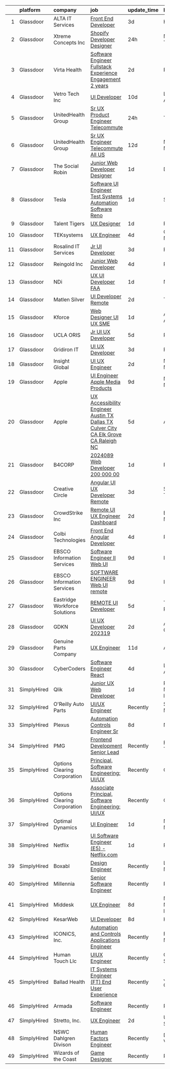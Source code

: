 

|    | platform    | company                       | job                                                                                                                                                                                                                                                                                                                                                                                                                                                                                                                                                                                                                                                                                                                                                                                                                                                                                                                                                                                                                                                                                                                                                                                                                                                                                                                                                                                                                                                                                                 | update_time   | location                 |
|---:|:------------|:------------------------------|:----------------------------------------------------------------------------------------------------------------------------------------------------------------------------------------------------------------------------------------------------------------------------------------------------------------------------------------------------------------------------------------------------------------------------------------------------------------------------------------------------------------------------------------------------------------------------------------------------------------------------------------------------------------------------------------------------------------------------------------------------------------------------------------------------------------------------------------------------------------------------------------------------------------------------------------------------------------------------------------------------------------------------------------------------------------------------------------------------------------------------------------------------------------------------------------------------------------------------------------------------------------------------------------------------------------------------------------------------------------------------------------------------------------------------------------------------------------------------------------------------|:--------------|:-------------------------|
|  1 | Glassdoor   | ALTA IT Services              | [Front End Developer](https://www.glassdoor.com/partner/jobListing.htm?pos=124&ao=1110586&s=58&guid=00000183737050b3bae2b4f796b5134d&src=GD_JOB_AD&t=SR&vt=w&cs=1_d17298de&cb=1664089084525&jobListingId=1008153951470&cpc=3BA4CE39D5B5DEF5&jrtk=3-0-1gdpn0k79m6pr801-1gdpn0k7ug2f5800-c450daf4d1c077db--6NYlbfkN0AXtvPDqDev6liskt-h_3vAUEMM26GmMOlWYCAn-kvNiXTWhOpXUsJAjGAig0pzkvaZtruoGtE5aQpPF9ihBhWzehMED4rkY2gcOA1nbYOMleqyROIJA1YeG4Jzg1_W2jvs3FKr7tV34KL4XItX9wFrx3lvUAajqJ07UArZDI45WwH0bjeIeLZra-pM5T_3Qkem-_YbA_l7CqyOUAHxzsdA5E3UfuEqMp3tBSLds-pOLky51strsDmeGHykYFWf47lkCQxNxDyW1ACqPpIJPGqpKLUAleQHBomxdAaKwxSuIjXeYYHmsYmvpvbFJqYRx0xTDgfLwHixTc1VJp1xXp079hIzRE__5tpJcQysH-CfwcNskPf13OYVTT908HJ5EQM946JqfXUC35hLJjkd68Cvvl4AUipqN90PfYdKqElV8VhQVIfy1jPrkaqXbHTHeYoLP0tQ4N7muQEULeHC1jI-Lp6vRSCG1U3D-Mk997RIzDFmjMZiLjGJoJSGcCm7e7UaVwTMtWPzrPrxPOyK0T6NU4GMFRdfIAuEylIOsqm65MHzXUYEfzlv4PTzJF4FClGVb2vNt-LqQRp6AWjV99ld)                                                                                                                                                                                                                                                                                                                                                                                                                                                                                                                                                           | 3d            | Herndon, VA              |
|  2 | Glassdoor   | Xtreme Concepts  Inc          | [Shopify Developer   Designer](https://www.glassdoor.com/partner/jobListing.htm?pos=103&ao=1110586&s=58&guid=00000183737050b3bae2b4f796b5134d&src=GD_JOB_AD&t=SR&vt=w&ea=1&cs=1_750dc638&cb=1664089084523&jobListingId=1008159758734&cpc=A938E184CF850189&jrtk=3-0-1gdpn0k79m6pr801-1gdpn0k7ug2f5800-45939cf81dfef539--6NYlbfkN0DLxniXb9xd09bch3T7EymxCrgj1jiT2kSu__xrmi42oF4aisnIAhd1cQLoSNhL4b_Umhxa09tuM093WuQwXZlKPJZm67zP1YBdsBtcygIGq4FaWuAKSzITOCeVxxjPohfEXc90ts0ogThx34JFMj3MKAI_EViVRHk4mqn_6ET7BT1Y8GP7gfw9Cjo6TCFS1iOhk6PxoMRjPDRzIiSEpinqrurZztTHBalNGOWCfC9E1Ygrfxhms96qP9bRgfG4jMK-colYBQtGyqz2_U3Gu7lcH9Jm7sLMbRce0azmHdj-W6SRblzewyQXF-rvXWWncYSOkmooVMgh_lec8zKxZDJAZknb1wGfSIZHaa12F27G3RafQ109p1bJvPlEyQ-6nRPrCsa1epqO5aqqwWwOg0Hp-el2Iwg_VZG6hiEzgIiKoEtK8VpHxdCwHBH_q-1Kgjk-R19s1QyriVUohPPA_2Oy4MfVo9cRsVPRXBwPsebwAAQ79auKCXQLGhVE2NSENtHKyCrhi7T0GzIzI7ObcYtM)                                                                                                                                                                                                                                                                                                                                                                                                                                                                                                                                                                                                             | 24h           | Nashville, TN            |
|  3 | Glassdoor   | Virta Health                  | [Software Engineer  Fullstack   Experience   Engagement  2  years ](https://www.glassdoor.com/partner/jobListing.htm?pos=116&ao=1110586&s=58&guid=00000183737050b3bae2b4f796b5134d&src=GD_JOB_AD&t=SR&vt=w&cs=1_e2775035&cb=1664089084524&jobListingId=1008156229708&cpc=1160948BCBA38B5B&jrtk=3-0-1gdpn0k79m6pr801-1gdpn0k7ug2f5800-494a4de1de48e9c3--6NYlbfkN0AfRf_P-ca05LPdwl18rGIzUr6AHy1uTjbsV8Zoyst9jkXp3tWimqtiGkfeaDSZ-Uu3ckaI8YK465q9vBHlXtXV2KRqWTMGPQf9vXQqCDPnnsG_ECSAUIDabapZnRcm8-UsWzsyIhmqLQj_6iFcuawPCwd5PbZ_DJi6JuJ7hBBO2ibSEe8csFhVziZLTJF6sXtNl0xwFHh7Ilc9j77XnKfOh17u_yYaL4iCiFlqAwZ8rLxRLaz0SfIwRbvootEbWLPH_tq-atf8iQa6Id-sxNZt3A4dmuDzHjUvLY6TQS4M25icQKfSK4DJnSyPkrD6-wQawD2icaMo1UyIzL2EpPBk1ugyhYkewTmpxkYrrxqenXjxDLo5bkbZptyfFH5vBAOY7eDfUgBNwDIFvDhUW_eBCJqHY5wPtx9wduYBjOSsOeJfldgy8d4d69U0xgRMcFzzBEfy2W4RoC0wamjOHEE_r3zbq2D-8fxCk_Tlqy8b4MewkLfjyVweuaAP5XIZmQspDwTo9Jk7Qtm2QshcNT-pdm5kbPbrLr_3qtn3XekfCyqVaZw-hmgSe_EbKoBBGFj4vGKAcbwibpbXWFUFsGUAhriuxhwX6thxo4QaT25l3vI2KhtWJqFYKwPZLbYpQf8jfbG2UhttPRlRKx65STGYft69Qqqe_NQ-DRgHku2K2AU7WoiKxWRl2ifEKZN1zKORahLgnAWATI_SPYikNz1LhJf64ZfGE1HR6hxETrjmhJMN-UH04kWyKTzCAj1mZm0g218yc4DsAs4f1btsvxZlOpIOhFdRAQYdm35jMcqZ868zMBmKDr5NTYL2A731j24btrPSjQOSwGjUmT8kazjI3rCBQGu2GMmIcKGLuY6HA6fV2Mq1wZOJ_zjIFCMz-fA%3D)                                                                                                                                                                                               | 2d            | Remote                   |
|  4 | Glassdoor   | Vetro Tech Inc                | [UI Developer](https://www.glassdoor.com/partner/jobListing.htm?pos=129&ao=1136043&s=58&guid=00000183737050b3bae2b4f796b5134d&src=GD_JOB_AD&t=SR&vt=w&ea=1&cs=1_c0ac2b0c&cb=1664089084526&jobListingId=1008140170060&jrtk=3-0-1gdpn0k79m6pr801-1gdpn0k7ug2f5800-3ecaa78ac923dbf3-)                                                                                                                                                                                                                                                                                                                                                                                                                                                                                                                                                                                                                                                                                                                                                                                                                                                                                                                                                                                                                                                                                                                                                                                                                  | 10d           | Los Angeles, CA          |
|  5 | Glassdoor   | UnitedHealth Group            | [Sr UX Product Engineer   Telecommute](https://www.glassdoor.com/partner/jobListing.htm?pos=104&ao=1110586&s=58&guid=00000183737050b3bae2b4f796b5134d&src=GD_JOB_AD&t=SR&vt=w&cs=1_e54664a5&cb=1664089084522&jobListingId=1008159771032&cpc=84DBBAA61F05C438&jrtk=3-0-1gdpn0k79m6pr801-1gdpn0k7ug2f5800-c90fd5226a4301f4--6NYlbfkN0C8O9VKdOj_1Zh75e9_CvYhSsWVxS1Pvi5WUWhsf4w7FOycHcR50Ta-CQORLM6vDVdr0y5NAAn-xdXOQgZmVYDI2i1jogUyy2OyEjRwHJeo4lNvs5QwxQ8dIwy4nyejY4TqawBxGFEifC8rIR7lueBHK6W24sYhMcN3LMEIiSStDpukhzxnCaN2gfKoMsDwXfBVg1ZW6J4waY5opj11IoS77ecg_itA-6e8bu1fXgsnyVKJbtha5wR-fmizEpvmgV8_bEe2y-plp4HcqyPBGy9-K3wVa9QK1Db9kWoNL-sMdufbdcplOSUkDdUAoY0NzD23uq0IPPJFaGUHeugrktHZroPCbqP_d-5gHLmeLKHbVfTetIB941GRLll7NlhD9fZxRr7ZSQlFbmxh2-qY8uBfKLa0HanT0iN8N8lASU9j6tImxgU739i3mIfhvAksAdw%3D)                                                                                                                                                                                                                                                                                                                                                                                                                                                                                                                                                                                                                                                                                            | 24h           | Tampa, FL                |
|  6 | Glassdoor   | UnitedHealth Group            | [Sr UX Engineer   Telecommute   All US](https://www.glassdoor.com/partner/jobListing.htm?pos=113&ao=1110586&s=58&guid=00000183737050b3bae2b4f796b5134d&src=GD_JOB_AD&t=SR&vt=w&cs=1_c9f4c934&cb=1664089084524&jobListingId=1008134371002&cpc=4B86475FAF393599&jrtk=3-0-1gdpn0k79m6pr801-1gdpn0k7ug2f5800-c8028ff216598afc--6NYlbfkN0C8O9VKdOj_1Zh75e9_CvYhSsWVxS1Pvi5WUWhsf4w7FIc3O6B0uG3ldAQAeoX1gopL_eZkjMFUEQ3ctgSrRgUc4UZdvPX4KrKxc1zlufX6kYBOYjQ24PXZvN_qb_RC0tk_yJLA0u6DE4Wu7CY7S8Skd9e9JMstesBI-u8Yjtyo4NmVVZusTjoKkUrG2-C7cKwwylKMp-bxYH7uLl1czEQNoB6g9lCZmjFH5eCVRVvAQvaPBJlrtQR_YoDlyHpQn9xRW-BH_CnT52_fASfuXh58juFgMAZQ9MCEkTYON_SgOP-rRHg_2Tgjr1sq1o-bm0nlDxfP0EgbdS9VPqzfSxb1y5WcG-6kbyOn5y61oH6mXotSsoEYdt0bZHOdoMt-i1M1mm-go8ilwn46Ie3NmORa2o0aTvdr9SZJhUYsuqqzbjMScoTMmspy4tSslxSsgePig87thSEK8g%3D%3D)                                                                                                                                                                                                                                                                                                                                                                                                                                                                                                                                                                                                                                                                             | 12d           | Minneapolis, MN          |
|  7 | Glassdoor   | The Social Robin              | [Junior Web Developer Designer](https://www.glassdoor.com/partner/jobListing.htm?pos=115&ao=1110586&s=58&guid=00000183737050b3bae2b4f796b5134d&src=GD_JOB_AD&t=SR&vt=w&ea=1&cs=1_db38bd42&cb=1664089084524&jobListingId=1008158385207&cpc=32EE424DE2B657EB&jrtk=3-0-1gdpn0k79m6pr801-1gdpn0k7ug2f5800-a4700ca198d49a1e--6NYlbfkN0BVEiCwtio_zq3mOGmhG3aHdQny94tlzy-k67z9IkphDraalBvzlH_uzJy8THcCVP2waJSd3yiwSETxdtK4p7WGdYe6iEdQIgLTJgRkgtmaAG-Ira_mL4q6O-3H-ODYq0f377Ah1rO660J0oLi7zvjCMqIM9s-nWo1gLlJP3or2dewY9edJ01451bpvce_yHEf30KrHc04-KZ5VBodIsEeK_K-koSSb2pZOpQGjPwl8HyhO7Nov_KMs4fKj76MR3uJn0zWdajFVooKRW4gkmjuYKQ44Z8kponRgbOJt2zObbUbZN-rxMKSGMq8C6MWnqHg1Kd6_tHIf6OQTb9-Kou8FkGVNMBCcGGR7BwzWh9Otleu7humYuUeP574nDAC1Gxu37cGfnkbvgrD_JwGioelbno1o06CXyU5-jHn7nOdrmefMP4ibDnFbO4-1DoBx8le68waFwlfLyhIxDJ2N5is12lMcTx2lQXaxNAU3SofrPXz4-FuxtuRA6yZ7oFcu6dq8D9Lo2AOSrVVMcuYKdxVX)                                                                                                                                                                                                                                                                                                                                                                                                                                                                                                                                                                                                            | 1d            | Dallas, TX               |
|  8 | Glassdoor   | Tesla                         | [Software UI Engineer  Test Systems Automation Software  Reno ](https://www.glassdoor.com/partner/jobListing.htm?pos=118&ao=1110586&s=58&guid=00000183737050b3bae2b4f796b5134d&src=GD_JOB_AD&t=SR&vt=w&cs=1_393753db&cb=1664089084524&jobListingId=1008158820260&cpc=2CAED5C921A5F994&jrtk=3-0-1gdpn0k79m6pr801-1gdpn0k7ug2f5800-17d5b85835ba54d7--6NYlbfkN0BkX03mv_qGbDFMol2YHqLRvzzvm2LmpzMO_FcYL_FtJlnJTzsjtFTdelRG5HbGrIf48uuBwRKZvS1GTGY7saferwi15AfIGzVUAzLt00aiCS6j0S4ZnXqw-tajxBhB6GSW0Usalq5oBcOAtFym-9iNJnJjNVN5sURy7ouS6s7Z9EBHVb2AoDieJLH_7vHStqWqVaolfV6-w8vEHIAWlGfn5eRuXB7zTuC2ZPJa_xmqE4brJitJTGOwpIae5tqTBWx4ebBbusVqcIrKlJX0h161xBkSlqI5Lu5Kl_g-piJMAo5FjufqlNHQO19JNYNzNWK4Aou9oFTr-JAzQmrolPBbzq9GzjzN2BqWFQwTFQzeRlJFbJCMrDkmrLe4j1IUA1mQQpVe2iTAFO6MnZ3FW_4k-7pmnoFivJ5WPkPfQ-anTJJGo_jMLiyYMwuWI6TXGZGhDDxyG8YcK3CcwurfAmPRscmLs2rkJUAfTwVMdR0U1KJqowQFdDTsW4tDMw1eYU6zMLehYbv_tkXshh2kvIwdubS4khuZuDo%3D)                                                                                                                                                                                                                                                                                                                                                                                                                                                                                                                                                                   | 1d            | Sparks, NV               |
|  9 | Glassdoor   | Talent Tigers                 | [UX Designer](https://www.glassdoor.com/partner/jobListing.htm?pos=127&ao=1136043&s=58&guid=00000183737050b3bae2b4f796b5134d&src=GD_JOB_AD&t=SR&vt=w&ea=1&cs=1_7d2bfd67&cb=1664089084525&jobListingId=1008158414800&jrtk=3-0-1gdpn0k79m6pr801-1gdpn0k7ug2f5800-bba69aea4d40b767-)                                                                                                                                                                                                                                                                                                                                                                                                                                                                                                                                                                                                                                                                                                                                                                                                                                                                                                                                                                                                                                                                                                                                                                                                                   | 1d            | Remote                   |
| 10 | Glassdoor   | TEKsystems                    | [UX Engineer](https://www.glassdoor.com/partner/jobListing.htm?pos=119&ao=1110586&s=58&guid=00000183737050b3bae2b4f796b5134d&src=GD_JOB_AD&t=SR&vt=w&cs=1_c28fc79c&cb=1664089084525&jobListingId=1008152122722&cpc=1160948BCBA38B5B&jrtk=3-0-1gdpn0k79m6pr801-1gdpn0k7ug2f5800-7ffd1fd1752ad551--6NYlbfkN0AuKz8EBO1xHDEL7V2YF9xF3dC_I9B9i-Zw2Jh8clPMK3KTieKealHQySFBD4L6FvN3yT6R0s_NI-0RasqV6yN-P4dA1WsmGOaXOXu6bsVeElRy8D8Nt_izigIJOmJW9KTz1Wq6v3vJCAabGJH6SHgMJHtYgkcioyqhCrvR6-eSbNcVdK71FyMXVWynN5uUbApxE48cwt9YG02t1mNFmULb08d0hZxOT5m3Fa9qXxBOlXL2AmFx7qoUgKXMlQ8kC5LQ-SWUh1e2xjFYdQcjFC698apHQIj43-f81A3fefnwm5v7CKZZo2CJTLEz4XBSST8trMbn8euVLE9hE6tpi1sz1k6qSYpQlJGm5UyUypSBfO5V_Cp3zVvH0Wns1X9ENTAgmIMOi0hdBv9X0s5sSUjf82SpEBvFnfEiUXd0Yak5gfkYBaWiRnbFkoQGg_t3OuodHQ6Abd6L0K6W5mQreGUtorwOcc-5lVDjhI2HO-eau3Er_myA9HBkKoHaIKvEIWs3swxx5mtpSpRv4M1O-IelQp6TDHYHoCG-6OHbTrIjnpfjhmsFi-aVDY8Ml15COa8toFWPDcH0bwYT-NWBiCzy5LpQiNDbOpQWkBq-_5npfEgLhoCM5ip9GaLeJlfLuKGs2WmyU1hXBlop2yrVDreOL0R5one7BRvr1uwF5nVTYsNsUhmjZpvs69NPDhiIvJegUxrEw96-tPPAMxUJpYtu0fhIcX1pI66YweyOIFkHIoGCAb0tJJfl76KuutxW45rqtiRlwoKEiYzUJIF5HUnY68nK4XZAxITKr2CQORUhMM6WVsuN51ny_DOdYaVrJrur-RqlkAIzrh0DpJ1px9-8-NGhM7vStPI0s6JFiVV6SwtHGpgnjyZAo2cTERM9jNfH3xblcd1cWANt97VhvG6My7elOvGb4NkvRC3wLkU4l8wEuT8MTCYG)                                                                                                                                                                                                   | 4d            | Charlotte, NC            |
| 11 | Glassdoor   | Rosalind IT Services          | [Jr  UI Developer](https://www.glassdoor.com/partner/jobListing.htm?pos=130&ao=1136043&s=58&guid=00000183737050b3bae2b4f796b5134d&src=GD_JOB_AD&t=SR&vt=w&ea=1&cs=1_0eff077f&cb=1664089084526&jobListingId=1008154123059&jrtk=3-0-1gdpn0k79m6pr801-1gdpn0k7ug2f5800-2a16526e4c47eff6-)                                                                                                                                                                                                                                                                                                                                                                                                                                                                                                                                                                                                                                                                                                                                                                                                                                                                                                                                                                                                                                                                                                                                                                                                              | 3d            | Remote                   |
| 12 | Glassdoor   | Reingold Inc                  | [Junior Web Developer](https://www.glassdoor.com/partner/jobListing.htm?pos=128&ao=1136043&s=58&guid=00000183737050b3bae2b4f796b5134d&src=GD_JOB_AD&t=SR&vt=w&ea=1&cs=1_3ef7c0b3&cb=1664089084526&jobListingId=1008151861362&jrtk=3-0-1gdpn0k79m6pr801-1gdpn0k7ug2f5800-a3bd1a594d1265e2-)                                                                                                                                                                                                                                                                                                                                                                                                                                                                                                                                                                                                                                                                                                                                                                                                                                                                                                                                                                                                                                                                                                                                                                                                          | 4d            | Remote                   |
| 13 | Glassdoor   | NDi                           | [UX UI Developer  FAA ](https://www.glassdoor.com/partner/jobListing.htm?pos=102&ao=1110586&s=58&guid=00000183737050b3bae2b4f796b5134d&src=GD_JOB_AD&t=SR&vt=w&cs=1_8cdd8556&cb=1664089084522&jobListingId=1008158402779&cpc=14D5209370AEC984&jrtk=3-0-1gdpn0k79m6pr801-1gdpn0k7ug2f5800-4ce5699ad213f337--6NYlbfkN0A3VaODdm2fK-WKemQE1laBmzgYXWNd3f1w72UIc7GlbNjKirEoYrPnbmzEHeayW4FFjEf7O7it6URJNwJSfRjGwqudp5VcY9VX6itXSDX7GUxzOg6cmpoBqoR_GlZjYK_UWYQm4zugN9iQIzhyHbYWkyeSOXslw-tVLuTAfwWSjDMFmlFl2yzCrwezr92_aPw3CHuK0Hd1TLNZVaR3Vm_YuWbBeGYKoDMGkWzUghz2CDxQGZnVOSZIIFxDD1W8q8D6V9eI4wRdrBr-gb04vLV3iPmXB9FLyCBE7VVRZbcpLbJgIApx8N9c26k8vB2PCbJLS6jHnnwg-DULQMDGG-hyzRP4-OVBsQBxn6UBWHVQdsBsPUmyZWGwVGuZtRV31DRxaYF3a2MZPuQhuQ7qLQP7kG0rj6NKWxGa1EXTH8YEWJXTs7vPDA0xjMQmTGrIISxdn2gy0cNC0U1yOHSbJKRMbdhUMaVbesmjmq-mdFY5ZgYsm4ZFeYjE)                                                                                                                                                                                                                                                                                                                                                                                                                                                                                                                                                                                                                                                         | 1d            | McLean, VA               |
| 14 | Glassdoor   | Matlen Silver                 | [UI Developer  Remote ](https://www.glassdoor.com/partner/jobListing.htm?pos=122&ao=1110586&s=58&guid=00000183737050b3bae2b4f796b5134d&src=GD_JOB_AD&t=SR&vt=w&ea=1&cs=1_ebeb42b3&cb=1664089084525&jobListingId=1008157161268&cpc=6FC5BA77C9A4CD78&jrtk=3-0-1gdpn0k79m6pr801-1gdpn0k7ug2f5800-16829e777b87af8a--6NYlbfkN0ADTliTSg4K3aDxe8vkHVVj5ml6bx8ND6Ab8oliGx3AtUlZr5CucCWYpR9jiMrNvNGRO6bUQ4H1H6-dQeHwNMaTFEyTKPTqKhcjE6PIy3a4LOawRF4CIuwsP0LKO19BUUgwn1MGgH3F_8QbFy3AD4zt0nMjvdKp-Xe7d_n6MVZu_VvT_ciADqr-IcUNxxCFllkF-yT8fY4MTE_LitcKRrzawXPXjG2pY3thieQQaTQzsEB2UsMw9ooVk1h9zB--JcDLXAlJ3jsE8cMwCWK3yw-EL4FBdS3JsSVEfP6RPl8c5lfLJc1LLV80G7hr3XTgwkIFNbzkeYAbD0VFyAc1sNEnGXFBPCmeMgDxPjo-GdOHvJ9KrG_2FXLQNvD4TmGyk6XumG_9NzE1UWjk5hyy4gDo5wOhmXP4LfKL0A9oCMqpHzEbRYNyutxkLOccK07iREQL1ri43-qIBAJZ0DJD5yaLd58JKwl_PonyF6QBseSCbosqvwuuE2fF)                                                                                                                                                                                                                                                                                                                                                                                                                                                                                                                                                                                                                                                    | 2d            | Tennessee                |
| 15 | Glassdoor   | Kforce                        | [Web Designer   UI UX SME](https://www.glassdoor.com/partner/jobListing.htm?pos=125&ao=1110586&s=58&guid=00000183737050b3bae2b4f796b5134d&src=GD_JOB_AD&t=SR&vt=w&cs=1_63f8e27b&cb=1664089084525&jobListingId=1008158908472&cpc=32EE424DE2B657EB&jrtk=3-0-1gdpn0k79m6pr801-1gdpn0k7ug2f5800-8da800aff5c48914--6NYlbfkN0C5IatSLh_Ak1q39eQQoPIxD737RW9NeiYGvIRXkrLjEBkC4LI6KweFWWPiS1Pvvlwx__ljRt7Dl1nJ1xXn5vAhHZ8LmgR-TKHMhn6D6XAMRqnG9JNUo7jKF3vHk24GFGAN0_cjTI7eMh8KsALY_eJS0-3PCLHnWskmk-BUf8iz5zOPzvORvx0NzbcRCXt_RIjWus_rexidH9EbbXeyWTPh2SJPZlWsjv9YNn8vQOK-s3IrxUdWnHdwdATQgySDdpY-irl5XPMnPJd5d-bgIOiaHB9RY1XdlTiv-UQIgDVkyT7uVuHHoTU3LxQ89Clgu61z9q09vn8V9-Tro6n7NR6J3WrRpyG_hxcQHmG_HA3uZ3L2FbRq1DM3-HVOa9o31xa69hmYJmY_7fEDLz11GdTuXtkOxuS8RhY2Jsp3YwdQcS9dWK3wzp30gxTOTJWm7jYOf63J-JtxVsmM2fi-uBLFUOWDVxt4M0aJMriyhWvr_XV_RvwhwKkSWfpi48YfU5_R27KyPdrcQMjNbbUiUOJGQfXwk8gVtSBnw415WkpXBBPxKWJq1FrKyARlCXasNqu1LWBED-OPFhvbOQE-ixWnbncGeN2_mS8zd-d7q5PkZ7sEKqE7v_q3)                                                                                                                                                                                                                                                                                                                                                                                                                                                                                                                      | 1d            | Anchorage, AK            |
| 16 | Glassdoor   | UCLA ORIS                     | [Jr  UI UX Developer](https://www.glassdoor.com/partner/jobListing.htm?pos=106&ao=1110586&s=58&guid=00000183737050b3bae2b4f796b5134d&src=GD_JOB_AD&t=SR&vt=w&ea=1&cs=1_2583c9e5&cb=1664089084523&jobListingId=1008149232032&cpc=2CAED5C921A5F994&jrtk=3-0-1gdpn0k79m6pr801-1gdpn0k7ug2f5800-9ac3fc105882b52d--6NYlbfkN0CPRxWsxFRYKj-njv_B6uh4mXuMKgb2CJ8nYOQQ6xZVBuAsSp2jktkLctpgBYG2D5kC0J8kJsuU97ADGHrcA_O_mjIixlAynHmrtVF3kCjG52xzZMANHA3sEdYAUT8iAgO-tasD9a74CpQBlXMp7xxaimOgNAuSiaO8rk8G-iB_DAOaK-6O2dq1Yh4Gv2Df52de4AgIB--I9fGRA3PF0DXHy2mQ-CFYi7nnVve-457AzLGkXtKOlvGXtT5plQewMO8JEbTq19SRNIllHBda4uaJDkKRLDTYvAe2J69g3Kfg1rLhqKVDN5-DK3bjOM9bhVyR5Psi8xsmCPjbUiLBg-ksmzA34R7sfn723QbAWtZ-u-goBXeFl82LW3Yi1KllExs4jaL9a52NrNJDW1IoKOEgktmH1wpXkYL3zLqWBnp71Gu9hUma1M5HwavoeI8222UGxzng5Ag6g5imt1qorgzDOGzX6Lx_AWNqUXL5sRtY06BrF5HHx4ArCA5Lh9pPUh0%3D)                                                                                                                                                                                                                                                                                                                                                                                                                                                                                                                                                                                                                                        | 5d            | Remote                   |
| 17 | Glassdoor   | Gridiron IT                   | [UI UX Developer](https://www.glassdoor.com/partner/jobListing.htm?pos=107&ao=1110586&s=58&guid=00000183737050b3bae2b4f796b5134d&src=GD_JOB_AD&t=SR&vt=w&ea=1&cs=1_18bc97dc&cb=1664089084523&jobListingId=1008153486590&cpc=3BA4CE39D5B5DEF5&jrtk=3-0-1gdpn0k79m6pr801-1gdpn0k7ug2f5800-ded9de02fd72912c--6NYlbfkN0CTHA6cd59lXtQJ-DuZtBHQsSjOn019HaVEc20FtZol1_8bPJW14iotuMuGn0biAaG5DtxceWcueZoF2oOGsmM3j_ZpwlZpwY5js28ROVOep1iEWDFnrPeA8Zj77wx6qKTN9Q5hs0AYgZ2YPOj4l5BqF8BE-KF8U5Yk18-TwihJlyH-Ow1wYwbyX9qsTUZW2YP5U02UEeynumNC6pJYqPjwaogQ8tYlAFoo9D_45vqgDYmtlYEGAxeryQc-YKoCTL34wg_icQQoU0ZVYTD0XCYibqX0z43wqq4j3DiouxO73QdeLpuAgSotwyNm9HZfUIKYrNDfqr_qiTDGGFMHBDgffeY1Uk_WE9zjAKbVq5JrJL0DuVggLr1I-2Q8slm9ompjmVLvdVurI0N6HRkoixJhEswzPYE6DPVZcj79DDC-p6m98cZc092IOoVSMl5UuObf_nvNonhWnBJNrgDaw_x0aqYcJE-CYFtJyFFYheGOGHfb5H5jGIyjRRRj7A2GAvI%3D)                                                                                                                                                                                                                                                                                                                                                                                                                                                                                                                                                                                                                                            | 3d            | Remote                   |
| 18 | Glassdoor   | Insight Global                | [UI UX Engineer](https://www.glassdoor.com/partner/jobListing.htm?pos=121&ao=1110586&s=58&guid=00000183737050b3bae2b4f796b5134d&src=GD_JOB_AD&t=SR&vt=w&cs=1_9ce9eb26&cb=1664089084525&jobListingId=1008156941047&cpc=451933188B21919D&jrtk=3-0-1gdpn0k79m6pr801-1gdpn0k7ug2f5800-17688562ed86413f--6NYlbfkN0BKkHZu3wF05EeDimN_p6sYpKCMArvwa95YdH7UpkaBCqc7l59ErwqcBYHShvnTBTWFq6T7Q-Kq0wFQP82TfnMoSA8h_xAJ1nloJqMND8zwT7LeOEKY63-WLSMt6aEJYzMu_qL8BuZfM-weWLbTCBsgguxdukOOiJpaOKtIHR1PwctMj00nyXE367wnrzX3V5svE3cwn_NkSyR9tIhvBoLrrng4A5zy_pT7oRm1kjYJ2edXsaZTONkLPaOa8ObiphAHSeS1HTfsX01sdhZqQrPxTKQmZOt4SwA_4EnKCUNBDP3RTXvWA3XiywpH616NR3XY_SrQjANjeDvtqjW9DWrNfB7mMImJa6eei5OPlbBjxXH7nzgkCy9VpET5r4NfUGMjhWR3UfBqU3YP-kjx3R-E--o35MeUwi5FY5gzmbVmi2-m6hgII2T9r5JXaxj9oChbQOjRJqGo1QPSLdqSefT98uojw9Zq2V7WJRCeiBk1IJbRH51ZKT-ZEnXHS2Tt7gQ%3D)                                                                                                                                                                                                                                                                                                                                                                                                                                                                                                                                                                                                                                                  | 2d            | Minneapolis, MN          |
| 19 | Glassdoor   | Apple                         | [UI Engineer  Apple Media Products](https://www.glassdoor.com/partner/jobListing.htm?pos=117&ao=1110586&s=58&guid=00000183737050b3bae2b4f796b5134d&src=GD_JOB_AD&t=SR&vt=w&cs=1_57a977ff&cb=1664089084524&jobListingId=1008142759147&cpc=F41FEAB56D215062&jrtk=3-0-1gdpn0k79m6pr801-1gdpn0k7ug2f5800-e2e12c78fd5e9c4e--6NYlbfkN0BvKrLyj5gPmtZO9T8euul8TCxuuKNOtzRJOomxnwSEodTz2Bc-sPZlFpP0h5lDivqT1rN3bEl1fwFCb4crzxlZE-4bJU67Je0cnF8xONHwRrE4xJi9LDbZjtIKNKtTzcyK-nM4zzOh1rMYEcigarzI82YWEZ42yk6LTvMg3RUa4J6q_N7a-ZbYSBOVPmNefDpjwrw-vYq1_sEqGjGEvB12BuRxmAIyhaI61MZjF_F41feFThxF0FRnqIATeK3YLXCFZQ-ecxXFiEXB3w-LxzrJM2zPzQ3JREKnNaBZPQFpv5VfbsLDQYLipw4FZl9ZWBb0wnmtY7v7qcPQeokGDgJTW5iUAOidTfEA2GlpaPoJmEA6vRO_hsYCUHWt60Zbrqdu8c2gaRVpOC6ljM5lrlGC6sKnVGrdXeYG3tlP0_lIabFTBcaGgmEOvkwwn1Qa8P-dildY-Jx45lL6hp7J79ndZe1d4MsYaJWl6mUFq2ofFoNq5bdJCTEv6c7TujSBJv0t4zHVSqILZPghCww1mQhO36e7fiIzFarAdMK_vWfbvXE2xAId6i8PvHaPGZqRm5tCZnQZvU5C-2aqs3DHsdF5DtIHA9rS2dYAVFOMp_P3C8axMgWs4Xbgp7d-cM9fAU1KDj8Ixlm_a8ioQRkDKGML3dkvkrH57wYu5jEBUu1rF0mki8eOy9D8VmSlwy6dmEwmUyko6DmqCJrtKyYzE7xTSsLrexrxKzY9ZCqbryJXfyNc0sujQa1RvJn_bpjd4aQcAFVbN0Ad_g_LuQ8OxztMRknCk792-ZQTzJp61Rv0uc__d6f9sP0cXYinUZ6PBFbFy1Vk41lN4jYMkqli2mqEMUZ5aEnOrLuE82sTQLq821wcc4_0otY1ZNzsodkxZhqH4SwW70uwA0HM6wQ_KtpevmWLCzL3k3T8aNfubx3oRBotywoRYNsb0Lu0jQDZifHHOhzoKAwGm8CQYog7s9Ba)                                                                                                                                             | 9d            | New York, NY             |
| 20 | Glassdoor   | Apple                         | [UX Accessibility Engineer  Austin  TX  Dallas  TX  Culver City  CA  Elk Grove  CA  Raleigh  NC ](https://www.glassdoor.com/partner/jobListing.htm?pos=108&ao=1110586&s=58&guid=00000183737050b3bae2b4f796b5134d&src=GD_JOB_AD&t=SR&vt=w&cs=1_fe678748&cb=1664089084523&jobListingId=1008148531639&cpc=654405A9B1E0A9F5&jrtk=3-0-1gdpn0k79m6pr801-1gdpn0k7ug2f5800-84973244f3e869f7--6NYlbfkN0BvKrLyj5gPmtZO9T8euul8TCxuuKNOtzRJOomxnwSEodTz2Bc-sPZlADHp0xxmf8WZjnCET3dmQdLRkGTrePkWla7SP4RIg3Jg3gESDXK246RFi2cnZh8aqHBZcy7Ti7yXeZqDCNRmP3xXn_wpOzEB7eInZPjrpCMchRDA0ShXv2Ysq9rDS5RA85tAdV9y5lM9oQYsnQCoFyXZEkhvbideNAloyShp80RpFN5y_y0NasCWlYkyBm29eUTiW7tmNabbxb11wYc6HFtsx0IJNPRAhSCFLeu56--ZR2aHcXCHLDA0JqD1zv_PiwlkVCxDbinIIM6bCeFad0rs12YyMAndefyvLVQVXsjdoPHCy4vJcYuax4_JmH6zILuN-25Duwr5xMj00ug-a9Sg4auNRhpEvg4-F4IZ3HHa-b9IeXL-lvcdMq1Bvfab1giO9WOOTtcdevofbTaz_ygCun4Bvqcb4UzqYPPIqi5GPfbVyCO9Ls11MYsOA_acJLbwFj9R1W-P0eGdStzoxMCUGFnHNcPvlsNQ5fl5sQDqrkKV4P_uhSi8IX_GNB8Y2BgTgPEaH2ahRX5eL8QajHuk-CyzJtQon7Jk77i_zvmX3tAEzpS0UtNJikSzpbSEEzFbnE79LGGuz4yYxSUIWRkQ0UcBatARTYzFc3nOzFnQ56FsxXAajjilgZ4p6C43yWwejOfp8ktZdiqXaUkYvPYhXTFx6Nao70XKURkbMIZc9DbKLAfAYfPDzam5hgpuwJq9YLG38vbz0MApkar_fp1IobEkfyczxPeIxsOAIKf47yQtU0u5PLoyAJHga0Yd7O8Pf9ybvQ84k3iOf1c469Q6ckMxQ4lZzEfSizkObxGfeTjX7Jae6C9Qq1FQAq6c21ATclOfF0siGUYQTafo05ms67fKq14tA0jTdVcfF01-BxN9_dKytaY_pPzQb1PzsafcgWG-BazVk0Q_l6pL32L4v7gcCYtWB9VST7WeoH_AF3FKFMHKjpL3IkbroHRMhusBDgltum6bkIccUWG0KD5mz3RbDr4iqRIw_pb7LZc%3D) | 5d            | Austin, TX               |
| 21 | Glassdoor   | B4CORP                        | [2024089 Web Developer  200 000 00](https://www.glassdoor.com/partner/jobListing.htm?pos=101&ao=1110586&s=58&guid=00000183737050b3bae2b4f796b5134d&src=GD_JOB_AD&t=SR&vt=w&cs=1_5e6053d0&cb=1664089084522&jobListingId=1008158976872&cpc=D2F1DE17EE1F43B9&jrtk=3-0-1gdpn0k79m6pr801-1gdpn0k7ug2f5800-870cf8dab81bae72--6NYlbfkN0BBcNHvdcwdm3ewH9kjvka83ftEJjxlat_DdA1S80VRS6k0mxP7wnwmAsSRP66qfkxiEkMctYB9U9C5_vv74s3Uxm-6uKLfX5Oi6MA8fLBR1DuHMqVwbXqyyPRMdQMM1Pi5fFxQeJ4bksR22Op327xJXWKDcRic_wI4smPCu8HYhN3M6smRiS8eJPfD5kti6XSDnNOv83fxCe-K9OWySLW9ne_4ISJIKLzM3psnbZzWcisTKUwyM9VsOT2tLDIQrgxUm-_2RvWqfXb3fzMUorQPoO-bZoFehK2FLZkhyNs_x76ZmhYJbnGU6Xn_nPUlqjqllUZu71o5PGqXdOkghnjqKmKUg5bf0Lu5XF45gK9QVGAGcm9T29OOU4fNeLK5y_EK0hM4w-lTEB1c1xp-Kt6VTqchFa8YY9QPt9RCNsjMox0wjtJQupbexzeBrbnf780XoCL71KS6ACrxMvUk8mwb5HbYev1_f_tdoeey_fwDoREF1K7OxxBlcGiSoVukPd4%3D)                                                                                                                                                                                                                                                                                                                                                                                                                                                                                                                                                                                                                               | 1d            | Reston, VA               |
| 22 | Glassdoor   | Creative Circle               | [Angular UI UX Developer  Remote](https://www.glassdoor.com/partner/jobListing.htm?pos=120&ao=1110586&s=58&guid=00000183737050b3bae2b4f796b5134d&src=GD_JOB_AD&t=SR&vt=w&cs=1_de73d564&cb=1664089084525&jobListingId=1008153242817&cpc=48B9F4758953335C&jrtk=3-0-1gdpn0k79m6pr801-1gdpn0k7ug2f5800-3444d28c767d0b64--6NYlbfkN0BPwlZa85gbT4Q3XYQoU_uQn0Qmw9zd_9UNfmcwtqAVud1yvyq1Z4UAlx1bxhDUi3IgJS3SR6gWDsxfhj7R_60iDnmVISflvcrcn4mPWGGOJ1HAR8mTtcaFVRIcvTkkoAJ9GyvTkJHam5pkB-ef55TWESlGimg1SS0VkowAiZRmmTFL4VHJMPdADWcpi1onkSRqA3fcTdat_7ZgzgsYDlVBPQq73bLC20LONapuIhr9tWw6O4LQ-JkFVMSnGhU_LhBdCgsgfRqKZizrmfMjfURGJfxln1Bp-hKDk8MgqwdqnPYKRpAW_JX51mkMAZvBpNVvLw52qD-OB7N6QBAPIik9hvS31UqNAkRpt1ZfoaFUMxVFAgIyTw1uG3pbaNJunCCS5-k2k9MYnUVVEr1tsNMYqXcaBahzK_FZoNt3jw9J0H6Zpm4AE_LhbC11zJrdHzT1rrBhjxj1ZNZTkB22qWlvP3tBMA6mcSxzxk7FJ9gsg83u02o6FkHw9PytyiWCzG9TWoB3u8G_SyBf_TBRw6ac)                                                                                                                                                                                                                                                                                                                                                                                                                                                                                                                                                                                                               | 3d            | San Antonio, TX          |
| 23 | Glassdoor   | CrowdStrike  Inc              | [Remote   UI UX Engineer   Dashboard](https://www.glassdoor.com/partner/jobListing.htm?pos=109&ao=1110586&s=58&guid=00000183737050b3bae2b4f796b5134d&src=GD_JOB_AD&t=SR&vt=w&cs=1_6ea18e1a&cb=1664089084523&jobListingId=1008156097369&cpc=32EE424DE2B657EB&jrtk=3-0-1gdpn0k79m6pr801-1gdpn0k7ug2f5800-e5c486bda14a402e--6NYlbfkN0Cu2CVlb3GO4Nf7aS8SXsFwjpUbSKkwsJRaJhRnAEdqU9G9ZsTUUkExNIYi6QYGhSuUExlbJus7dhAwwYLPnvFvOliyv-EX2b0wnqM_FXR-bUfr-nbFMIJLebJaYhkz8zAiXmQ3savL3ZEwpAVEJcFS9INs3KlCO2kSTr42Is849hWGhecxMGTl_24VBI5bdlK-9Iqg-PlxhdSFhooxVps2f5WiSAgEcq6k7msqM-LN5OTKWEYN_E-5uSYK5dbCfvcNIvFe4jF_jcaD_044jf322Y4QPJoyjeW-FcX-Q0sb7egyHGewWOkoD3-O8zy6FKvF6GUid0Wj0kUH7LzHACP9-sdO7Cf3OJqAYQQZC-iVk8HJ6GxNlDvLYALUWYhRdLLxk2Jwm2dvxiwlPNdPQSmhVLXBJWgIYfxgOX_A5iWizOn6srmJhlNse3GlE-Ueu8QF1wxqe21vDfvdEDNWeD4EmPIxN2apw8PucZvm4PzMq7BlUwo93e0OnjSSJLFkpp0tm21yu2Aydl-vzatsnGZdVnfvKZ4gjgOmk1-sUoQsYh2SEU2u9zsGDJAJk-ENvhumMAZfQH2gzsnlEFbWR92AIUyig6h85bWNa0oTEMGVD4o7zEA33-FTnAI5WWJbYikGzk6edV3PeuF92zISuZxCyCUWrKyxRPWE5kde75vw5E0mty0phv8LM3CKd8GpscgSYi4Wkyq7u0VZ6plvYKC2DqjLL5uAsI7OWLGhNwskwyu4wyqc8MBb)                                                                                                                                                                                                                                                                                                                                                                           | 2d            | Baltimore, MD            |
| 24 | Glassdoor   | Colbi Technologies            | [Front End Angular Developer](https://www.glassdoor.com/partner/jobListing.htm?pos=112&ao=1110586&s=58&guid=00000183737050b3bae2b4f796b5134d&src=GD_JOB_AD&t=SR&vt=w&ea=1&cs=1_9f9a9bcd&cb=1664089084524&jobListingId=1008151258587&cpc=C4A69CCDBB3B9599&jrtk=3-0-1gdpn0k79m6pr801-1gdpn0k7ug2f5800-b02c9c673ea17154--6NYlbfkN0B0E1iSmQ_eJYsjX7DGkXP-TT8r4YiUpVvU0HgqslDbmjoNUhPWHxNbISryB7H6FJEuhr4xlyLXkD1FPYI_UDlkogw5R4lPB3h0bRVeg5sDzvBAaBev8g-zOyoPytDAyZA4w_0yUhbi5ih9N9tRgirjhFg5Wk7rdY5gwPcdf1HyMnvX-5SmPNVIcikv7mgkVUF0v542ZNX03Yxm9oYphrR46IJclZbg_nocnlfaw4ZhWXBep6zG7n8-jT6-K0Tziq9lkkCqSu7dC9PEbypBI2YCXiuHRDVHHW-gy_nVEtM7aK73C8VypSJsBHx5g5oKGHP2zTz91IOcgoMp-7zASmk-qkIUZzx6_i-rTCyfBd6Dumm8pxuJGx7GrC-jYm5u8499hvj4XldjNjsmZmxP29c5xn1j500NoHMJZDKHNwD4t2rGXX9aa8lVQdtpOn6j8BwySzuJUDYkXGDQgmpulNAd98AIIH29mav_B1j-aWLkzC1MA6KLolm4yzt0cqFSU5g%3D)                                                                                                                                                                                                                                                                                                                                                                                                                                                                                                                                                                                                                                | 4d            | Remote                   |
| 25 | Glassdoor   | EBSCO Information Services    | [Software Engineer II  Web UI](https://www.glassdoor.com/partner/jobListing.htm?pos=111&ao=1110586&s=58&guid=00000183737050b3bae2b4f796b5134d&src=GD_JOB_AD&t=SR&vt=w&cs=1_c5be63d8&cb=1664089084523&jobListingId=1008141421098&cpc=C63BD00756FD6F58&jrtk=3-0-1gdpn0k79m6pr801-1gdpn0k7ug2f5800-274e1f21a5fc751f--6NYlbfkN0DdXnPqwYiIrEKJMiGtoBoRMY0gisMhtebYjuc8wwZJigX-3JHW7GWye28ZRts3F90oVpzoIiBI9u2m7eZfy25W-OWUOUg4bhX5hTqCk6fh7pnin4Zsn1FndWPXLQ_2_LxKK4qfiykADneWlTN62TaP-3-VJ9ujGNYaiuCPJzUKP6HXemvjfCroyvJrN4XvmDavtFX0qjx-Mze3KE1co8puhwuuQ8Ktk7R2mQKQ7W3gTBGGQi0kEqaqsBaFmWEQ4rPOhweXxcuN0HI0SEXS9_rCOFY-8bB-HWiCcgeto5unjf_hNoDcC2tmBUtMBvN-k_Zg2tJMmZbYVrbfdgBkNkxaOsuNnaiioIj2NjROtEYZoupDSkhFGQLuE2C5TOOzTKUH3CuuhK7lVr2ZX6kiuwX2liHVLlEVazS8cnYR1cdZ5CVrU19rkxfe-jBqV5bRz7zfWrtj9BxkKu7W49qX_UPuPN9faulVV16zvcopm4CGkHhi-OsJOFrVB8GAO0h3wfDFtoMajhxDz3S07A31Jju-WeMe9cPXIhnmWj1gm28fbA%3D%3D)                                                                                                                                                                                                                                                                                                                                                                                                                                                                                                                                                                                      | 9d            | Ipswich, MA              |
| 26 | Glassdoor   | EBSCO Information Services    | [SOFTWARE ENGINEER   Web UI  remote ](https://www.glassdoor.com/partner/jobListing.htm?pos=110&ao=1110586&s=58&guid=00000183737050b3bae2b4f796b5134d&src=GD_JOB_AD&t=SR&vt=w&cs=1_5f746acf&cb=1664089084523&jobListingId=1008141421100&cpc=654405A9B1E0A9F5&jrtk=3-0-1gdpn0k79m6pr801-1gdpn0k7ug2f5800-40ef87b89cf6ffeb--6NYlbfkN0DdXnPqwYiIrEKJMiGtoBoRMY0gisMhtebYjuc8wwZJigX-3JHW7GWye28ZRts3F90P7YI9SeHKFNHy1UecdUWIyM-XyoJFS6k3UxLtBLyWy033NAUeaKgO88BnF41ws8ss9lacxLv9OyEluHw_gu0HbJj5exWXBYsEHeQEgoMKaBdWpplAZjfGbyMsylhDtVoA1OuABCYoF4z0WL9ybddCoFSv3c44dI6HdRe_ei9R_Mfli0BdF8TaqCAhyJPwFW8IZh9jwljEfwd5cetPgsSRHPQGyPDrkEX4xHeHLWZE08XnnOHdz8UYA93hL6jOVUfdK3hQxA7aXQ9e75t6w7ZBtLvzPBh0n_X2967pKPKcikOJHuehz7q-lEtRgPVnDgFoWsBQ-GPJr_gSCckj-cn-x6CR6Ud0rde3sz9W5T1_oVh4s04gbjBiMeT2ehMHnmwZYvQGBx8WrxCEn-fkXO7JeKLTT2vDCp6WWIIDiNUn8vA53txzoQuR-cqbOlTL9kPTgtiO67kd8nVva2ZPUiIncPioFJ5AH9E%3D)                                                                                                                                                                                                                                                                                                                                                                                                                                                                                                                                                                                             | 9d            | Ipswich, MA              |
| 27 | Glassdoor   | Eastridge Workforce Solutions | [REMOTE   UI Developer](https://www.glassdoor.com/partner/jobListing.htm?pos=114&ao=1110586&s=58&guid=00000183737050b3bae2b4f796b5134d&src=GD_JOB_AD&t=SR&vt=w&ea=1&cs=1_9c58d32f&cb=1664089084524&jobListingId=1008149608143&cpc=AC285F3A3ECA6BB0&jrtk=3-0-1gdpn0k79m6pr801-1gdpn0k7ug2f5800-f59bf9f453ff84d1--6NYlbfkN0DybkRSn_Q7CT62GnFN88VmimyaY7jaahKWndbXBXLMBbHMz5el8CBY0eGB8qz1XOa-y-y7ep1U_B4yeLj8qak1Vao7H536swc3UloJ3azQJv88Xh7dFtXuCLPvwr6EGgUaF68OsNR5bmbtPhENR_OjOQCVJS2AsdO3IqiADgPNaejW5Utov5hBGvSB9PtUcrPdrkYkwuxR_okt45L2rrVRlHq-5ShXX6Zm2ZbqCVPrvgBFox8s4Niif-37dbji6_rzMi1F1gqxeqPen_bNhfrTWuh5SOmrfum11QwjkP9f4r-jjIAhhnllKrqspKuCCWCs1rYNRt_0HDiE2MnKMl_QkhIVn3aiMkeJhlAI9oQNo228JKIl1PwjbYfJy4VztAMxniHYBxmQRBzekDMPDGIhoP2uvxM9T3er4jmXQRrpWRFSxW74F-9ooF7ZHILEz_QfBipfsXq0nmjBrrqkzdgyEAXw0-nIY8ygzxSih2te4PMyypByuFkfB-W4Orwo_Ud4Sw5NA2QXzpIYrWt7bhAOBu7Rmecwzw1IN6ayPmSS705uB1K-lacCctZRyUP_OipONGLtQri9AQ%3D%3D)                                                                                                                                                                                                                                                                                                                                                                                                                                                                                                                                                        | 5d            | Three Rivers, CA         |
| 28 | Glassdoor   | GDKN                          | [UI UX Developer   202319](https://www.glassdoor.com/partner/jobListing.htm?pos=126&ao=1110586&s=58&guid=00000183737050b3bae2b4f796b5134d&src=GD_JOB_AD&t=SR&vt=w&ea=1&cs=1_9ed665f8&cb=1664089084526&jobListingId=1008156768791&cpc=3BA4CE39D5B5DEF5&jrtk=3-0-1gdpn0k79m6pr801-1gdpn0k7ug2f5800-a0749792b13b8e67--6NYlbfkN0A57XGms1TCGdSYvMZk-KBXSoGY3ElX1dFrDOLABjVSM5mSf2WBMOppSWeAeUQg-9W9jZFXYwkxt4SC7_v7UeP5n4bkNYi0YdbLIAxLBPCu5WzEwzeAcqOoFDhcNC1vMYVQqFBdMQXH5nyNSKJr6Fyf0XNbXLQjasBhahyAFQIhYVogAztoQeVNhu5cmHzyxQraTI1tb8xgkpM5fFhHU-RMMRH9wEBZvoKxRbEhL3UxGgDghqmmkk6jFNalXJhl4Xp7GblqUaW0OcVTf5DgzwqrQPyjvXxWinHBcw8wZ6MY7HNd-2tKO_onQUuKG7CawTkqeku9ZPtrNRgPQRO-tZciteyV3pZOCy6mXNjqcH94yiEiOM2L1CcnsYXk4j6BYY0MO1PYvrNxTaFfZc3D3QLRBpqHv8gyrgDycAxe-Bxhuk8jcEMdyF8cDwmPoZGEm4MpzESkfP7fGVu6riYVKWzkZrbvP2TtY_3_Pky866ZUJPrvDz1jPSv3pUn2ey9_8m9g-UtZJgRpHQ%3D%3D)                                                                                                                                                                                                                                                                                                                                                                                                                                                                                                                                                                                                                     | 2d            | Alpharetta, GA           |
| 29 | Glassdoor   | Genuine Parts Company         | [UX Engineer](https://www.glassdoor.com/partner/jobListing.htm?pos=105&ao=1110586&s=58&guid=00000183737050b3bae2b4f796b5134d&src=GD_JOB_AD&t=SR&vt=w&cs=1_d91da2d1&cb=1664089084523&jobListingId=1008138454317&cpc=C5F9C09AE97B3D2F&jrtk=3-0-1gdpn0k79m6pr801-1gdpn0k7ug2f5800-79aa6aaaf2b4bf33--6NYlbfkN0Bd6ahwT5cImKA-OBbAWOijFAWrnIDZWjGD5UgchOEkFz52JsEL6rBVhYm_U0bL6ITugQsPJhSiWprLObQfOWQBmnmZbHaplJEiPBVAySNNYeiWBvmZ-shWPq80G8WVilmBTOGZ2oyn4xjg9ALTwig27jBd6VV-lfSN9sEF3648riUbKGOswxspSqL-QNJ_jxptT15P1lQZj1ICp6lTAUlMeVnSQ3FpB4Ub1oVUQAra0gUvuUt3VSnfa7loYNRG5S7KW7hC9BF9F8c3SKQ4zEM43Xm1U95S_qeH5EFWrfNFXXh0JfnNofwRkxVavZiUaigrisxRxCO7JSzHMXg8Y0N7TWSjli8gdH8jdpKWijU81zbTR6cm2Z025rugkBHw_aZKlNzYGgv8jC70m9fvgu9t926C3nbMoNyH8qAFMQXdbYg2jr48Fx1xDgbWZFhEOKrPbFT8dEgHY388QeuC0BxMfVPpePHp5qh9n7K4199mXyzlL24jFA0AGaamCsc7Sx8%3D)                                                                                                                                                                                                                                                                                                                                                                                                                                                                                                                                                                                                                                                     | 11d           | Atlanta, GA              |
| 30 | Glassdoor   | CyberCoders                   | [Software Engineer   React](https://www.glassdoor.com/partner/jobListing.htm?pos=123&ao=1110586&s=58&guid=00000183737050b3bae2b4f796b5134d&src=GD_JOB_AD&t=SR&vt=w&ea=1&cs=1_2f4a5b9d&cb=1664089084525&jobListingId=1008152464646&cpc=FB7E4A1762AE5BEC&jrtk=3-0-1gdpn0k79m6pr801-1gdpn0k7ug2f5800-48d4a3fc440a7bad--6NYlbfkN0CpFJQzrgRR8WqXWK1qKKEqALWJw739KlKqr2H-MSI4eoBlI4EFrmor2FYZMP3muM3oVLaOs4f3sITrr4Cssy8W_1bfsk58jOGymfUacjg7rKr1i3adi3J6U8J6ZguRoinq-m6GwT4EeKDeAYodAGVdgg2Hpf6WybxdEqh0U9LxDFrgATRI76Rexi65HypIfdMUAYD3zkjT5VY8CocYn0Q31hzieEar6dpM8kiPqos_HtADWqa3EtSH8ET7QAEJmwWog0BbCLpSPzHXx7IMgcJvD-mCoX9Qhbv72XHs4Q1foOsZOrFwGyLPlkVIk5u841dLkToCiad7b7lWr2rND2BzXuYr5ZQ2AfJ-D4cho48BTwlRlrcMqguaZyrtASXKhh2f0rQ8VPtHypy3KO1Oc3-bBKNmWnFLdfThUuuBqvUzG_UCBC68HJwtTBIw-JgU2M16YaFw6OC6GDZ6KqnsVOEYV8pO_bCpRiiOAUazvY6Gno5NNnCWalv9473aV6pf8gOpfVLqJlCdwcrRXM2AsCIofLF12wXBl9oQmrR_dKBmwYOE0tv5V_GDLNJGY-WRgr-zDm-BOFisqJKnxXd-wkIfHuUbPrKHjEEKmUDt6v1lM1WAmAe37fR0nzE013zyrLZ8BF_pDzlAE9yp8cb7pk68RiY3duUtMfaXz6z2voPV7QpXbmzW9HDi2yQXTwdyTtI_7Jeg-S3PsaIHoskilUK2ismI6UBP3h-2PRfYZuFTIcq-WPHlSXdusVLSnEic3hsQl3s_eCj3TjqjrrBqQnGuwmoJwhW38PxR2AGQXkTNO0ysO19RxB3CE-Mmc37xjDXmSwkDSi2Lr1YeXexU6qDxUnUMlFlsuAP-_m2y4BtCAmdhYrgY6jCEdqxebC2m4eKRzf3BfudhY5Y-2oTtRMJuD6llLSOfrzehN4E1Um7D5eJacUnesOJKUIBhPjUoDSq2XuTg-5VQZgQ0mR2oKsVBjOSmFSlBFZE5sPKZcZVg6HNS_HHVuzcQ)                                                                                                                | 4d            | Los Angeles, CA          |
| 31 | SimplyHired | Qlik                          | [Junior UX Web Developer](https://www.simplyhired.com/job/Rxy3P6aHf4m9TVWOED6uOhR86c3rua2-rZvp8hg1s8C686YXWj0xqw?q=ux+engineer)                                                                                                                                                                                                                                                                                                                                                                                                                                                                                                                                                                                                                                                                                                                                                                                                                                                                                                                                                                                                                                                                                                                                                                                                                                                                                                                                                                     | 1d            | Raleigh, NC +3 locations |
| 32 | SimplyHired | O'Reilly Auto Parts           | [UI/UX Engineer](https://www.simplyhired.com/job/Ch-0AedvTb5tUSAA4MQ0HrakRmjatsEApHM2Ju6e0Z34OKtcTFyUBg?q=ux+engineer)                                                                                                                                                                                                                                                                                                                                                                                                                                                                                                                                                                                                                                                                                                                                                                                                                                                                                                                                                                                                                                                                                                                                                                                                                                                                                                                                                                              | Recently      | Springfield, MO          |
| 33 | SimplyHired | Plexus                        | [Automation Controls Engineer Sr](https://www.simplyhired.com/job/dW7kF-zL_VgFvQ3N0gEC8-vKEC_iV6MkrGR3PbFxwjc4m5zHjr0ZtA?q=ux+engineer)                                                                                                                                                                                                                                                                                                                                                                                                                                                                                                                                                                                                                                                                                                                                                                                                                                                                                                                                                                                                                                                                                                                                                                                                                                                                                                                                                             | 8d            | Neenah, WI               |
| 34 | SimplyHired | PMG                           | [Frontend Development Senior Lead](https://www.simplyhired.com/job/WxYlnAyWuFDkZ0GLVBhdo5Koa7IN5qJxf9CSS4nOUsxSlDljLNPvSA?q=ux+engineer)                                                                                                                                                                                                                                                                                                                                                                                                                                                                                                                                                                                                                                                                                                                                                                                                                                                                                                                                                                                                                                                                                                                                                                                                                                                                                                                                                            | Recently      | Fort Worth, TX           |
| 35 | SimplyHired | Options Clearing Corporation  | [Principal, Software Engineering: UI/UX](https://www.simplyhired.com/job/6WRicnwhKtM4ghmIX48eFW9WlVHt5doMp2wkEyAG3W4q6Pq7hAvRsA?q=ux+engineer)                                                                                                                                                                                                                                                                                                                                                                                                                                                                                                                                                                                                                                                                                                                                                                                                                                                                                                                                                                                                                                                                                                                                                                                                                                                                                                                                                      | Recently      | Chicago, IL              |
| 36 | SimplyHired | Options Clearing Corporation  | [Associate Principal, Software Engineering: UI/UX](https://www.simplyhired.com/job/KqX0r19PqDHKMf5s4hh43-0ZDumkM18M7UHYdpXWDCoMP2N68H7pqQ?q=ux+engineer)                                                                                                                                                                                                                                                                                                                                                                                                                                                                                                                                                                                                                                                                                                                                                                                                                                                                                                                                                                                                                                                                                                                                                                                                                                                                                                                                            | Recently      | Chicago, IL              |
| 37 | SimplyHired | Optimal Dynamics              | [UI Engineer](https://www.simplyhired.com/job/0bpPVDlwynhY47snJyFfJHGvYwLTgcvb3cPoP3rLfhFjZRYAWMFjMg?q=ux+engineer)                                                                                                                                                                                                                                                                                                                                                                                                                                                                                                                                                                                                                                                                                                                                                                                                                                                                                                                                                                                                                                                                                                                                                                                                                                                                                                                                                                                 | 1d            | New York, NY             |
| 38 | SimplyHired | Netflix                       | [UI Software Engineer (E5) - Netflix.com](https://www.simplyhired.com/job/lyaXwRpsXaBjvccExet9oXt6B5rMxX4lVha0DRptqpX7_TvzvbYwTg?q=ux+engineer)                                                                                                                                                                                                                                                                                                                                                                                                                                                                                                                                                                                                                                                                                                                                                                                                                                                                                                                                                                                                                                                                                                                                                                                                                                                                                                                                                     | 1d            | Remote                   |
| 39 | SimplyHired | Boxabl                        | [Design Engineer](https://www.simplyhired.com/job/zYesW3w3OuY0AH8avuFPZbgrharyAdpa9Z30zE63r_JmRkKV519eWQ?q=ux+engineer)                                                                                                                                                                                                                                                                                                                                                                                                                                                                                                                                                                                                                                                                                                                                                                                                                                                                                                                                                                                                                                                                                                                                                                                                                                                                                                                                                                             | Recently      | Las Vegas, NV            |
| 40 | SimplyHired | Millennia                     | [Senior Software Engineer](https://www.simplyhired.com/job/FPJVg9TEXTFLv6031hVfGx_c9M2U_bniCoSJwqJ7H_94rxUR-yoMDw?q=ux+engineer)                                                                                                                                                                                                                                                                                                                                                                                                                                                                                                                                                                                                                                                                                                                                                                                                                                                                                                                                                                                                                                                                                                                                                                                                                                                                                                                                                                    | Recently      | Raleigh, NC              |
| 41 | SimplyHired | Middesk                       | [UX Engineer](https://www.simplyhired.com/job/wnyKxVsmnqadNyANNucVa5Q8My5C3D11MoFnqnT-nCrmLBC99TWERw?q=ux+engineer)                                                                                                                                                                                                                                                                                                                                                                                                                                                                                                                                                                                                                                                                                                                                                                                                                                                                                                                                                                                                                                                                                                                                                                                                                                                                                                                                                                                 | 8d            | New York, NY +1 location |
| 42 | SimplyHired | KesarWeb                      | [UI Developer](https://www.simplyhired.com/job/AdXayeNqe0xb72S-9ViaVevM0WWPJs4e0aoMsIiQVEeG0W-FOR43CQ?q=ux+engineer)                                                                                                                                                                                                                                                                                                                                                                                                                                                                                                                                                                                                                                                                                                                                                                                                                                                                                                                                                                                                                                                                                                                                                                                                                                                                                                                                                                                | 8d            | Houston, TX              |
| 43 | SimplyHired | ICONICS, Inc.                 | [Automation and Controls Applications Engineer](https://www.simplyhired.com/job/piLE33fvjhXtmfswyRbtHb5YeVnk7UNJuIGxhnf3RWVS46B-0TxDxA?q=ux+engineer)                                                                                                                                                                                                                                                                                                                                                                                                                                                                                                                                                                                                                                                                                                                                                                                                                                                                                                                                                                                                                                                                                                                                                                                                                                                                                                                                               | Recently      | Foxborough, MA           |
| 44 | SimplyHired | Human Touch Llc               | [UIUX Engineer](https://www.simplyhired.com/job/mLV3-vHBSWDu1VpB6i87RJZBJfxBzQHsFHiXEEj2qAuOeFi_t2UXXA?q=ux+engineer)                                                                                                                                                                                                                                                                                                                                                                                                                                                                                                                                                                                                                                                                                                                                                                                                                                                                                                                                                                                                                                                                                                                                                                                                                                                                                                                                                                               | Recently      | Charleston, SC           |
| 45 | SimplyHired | Ballad Health                 | [IT Systems Engineer (FT) End User Experience](https://www.simplyhired.com/job/7Lv5wgSBAfeeN6Rxks94QXiTKkT4VhZRMXxUSNeJCdSC2RpCV0ocpg?q=ux+engineer)                                                                                                                                                                                                                                                                                                                                                                                                                                                                                                                                                                                                                                                                                                                                                                                                                                                                                                                                                                                                                                                                                                                                                                                                                                                                                                                                                | Recently      | Johnson City, TN         |
| 46 | SimplyHired | Armada                        | [Software Engineer](https://www.simplyhired.com/job/yY_Z95ea5Of8qmuBX1G7Ii61Dsj5-rNUsNrLq5MMvCWidokGLp6oCA?q=ux+engineer)                                                                                                                                                                                                                                                                                                                                                                                                                                                                                                                                                                                                                                                                                                                                                                                                                                                                                                                                                                                                                                                                                                                                                                                                                                                                                                                                                                           | Recently      | Remote                   |
| 47 | SimplyHired | Stretto, Inc.                 | [UX Engineer](https://www.simplyhired.com/job/5gxVS8v_seoji1cMv1wQSUVKL4X4QVdPqpooCtlsTRbmc7X9aNjcfQ?q=ux+engineer)                                                                                                                                                                                                                                                                                                                                                                                                                                                                                                                                                                                                                                                                                                                                                                                                                                                                                                                                                                                                                                                                                                                                                                                                                                                                                                                                                                                 | 2d            | United States            |
| 48 | SimplyHired | NSWC Dahlgren Divison         | [Human Factors Engineer](https://www.simplyhired.com/job/9msFop1FvvYpPh2-wDn1PHzrSiRCDz2ZWW32Z5OawFpDCt1WyJTlwA?q=ux+engineer)                                                                                                                                                                                                                                                                                                                                                                                                                                                                                                                                                                                                                                                                                                                                                                                                                                                                                                                                                                                                                                                                                                                                                                                                                                                                                                                                                                      | Recently      | Dahlgren, VA             |
| 49 | SimplyHired | Wizards of the Coast          | [Game Designer](https://www.simplyhired.com/job/PTA-XstKiAm5n7XoNO3SHdH25U1A9feZJgZnFjorsiMl1WczbQj2_w?q=ux+engineer)                                                                                                                                                                                                                                                                                                                                                                                                                                                                                                                                                                                                                                                                                                                                                                                                                                                                                                                                                                                                                                                                                                                                                                                                                                                                                                                                                                               | Recently      | Renton, WA               |